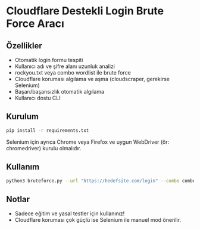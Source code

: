 # Cloudflare Destekli Login Brute Force Aracı

## Özellikler
- Otomatik login formu tespiti
- Kullanıcı adı ve şifre alanı uzunluk analizi
- rockyou.txt veya combo wordlist ile brute force
- Cloudflare koruması algılama ve aşma (cloudscraper, gerekirse Selenium)
- Başarı/başarısızlık otomatik algılama
- Kullanıcı dostu CLI

## Kurulum
```bash
pip install -r requirements.txt
```
Selenium için ayrıca Chrome veya Firefox ve uygun WebDriver (ör: chromedriver) kurulu olmalıdır.

## Kullanım
```bash
python3 bruteforce.py --url "https://hedefsite.com/login" --combo combo_wordlist.txt
```

## Notlar
- Sadece eğitim ve yasal testler için kullanınız!
- Cloudflare koruması çok güçlü ise Selenium ile manuel mod önerilir. 